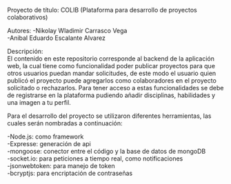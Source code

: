Proyecto de título: COLIB (Plataforma para desarrollo de proyectos colaborativos)

Autores:
-Nikolay Wladimir Carrasco Vega\
-Anibal Eduardo Escalante Alvarez

Descripción:\
El contenido en este repositorio corresponde al backend de la aplicación web, la cual tiene como funcionalidad poder publicar proyectos para que otros usuarios puedan mandar solicitudes, de este modo el usuario quien publicó el proyecto puede agregarlos como colaboradores en el proyecto solicitado o rechazarlos. Para tener acceso a estas funcionalidades se debe de registrarse en la plataforma pudiendo añadir disciplinas, habilidades y una imagen a tu perfil.

Para el desarrollo del proyecto se utilizaron diferentes herramientas, las cuales serán nombradas a continuación:

-Node.js: como framework\
-Expresse: generación de api\
-mongoose: conector entre el código y la base de datos de mongoDB\
-socket.io: para peticiones a tiempo real, como notificaciones\
-jsonwebtoken: para manejo de token\
-bcryptjs: para encriptación de contraseñas
